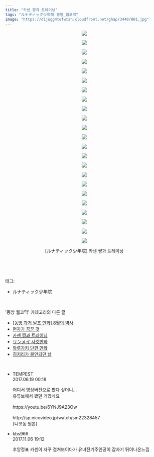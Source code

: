 ```yaml
---
title: "카센 쨩과 트레이닝"
tags: "ルナティック少年院 동방_웹코믹"
image: "https://d1jugg4tefwtah.cloudfront.net/ghap/3440/001.jpg"
---
```

<div class="article">
<p style="text-align: center; clear: none; float: none;"><img src="{{ site.imgserver11 }}/ghap/3440/001.jpg"/></p>
<p style="text-align: center; clear: none; float: none;"><img src="{{ site.imgserver11 }}/ghap/3440/002.jpg"/></p>
<p style="text-align: center; clear: none; float: none;"><img src="{{ site.imgserver11 }}/ghap/3440/003.jpg"/></p>
<p style="text-align: center; clear: none; float: none;"><img src="{{ site.imgserver11 }}/ghap/3440/004.jpg"/></p>
<p style="text-align: center; clear: none; float: none;"><img src="{{ site.imgserver11 }}/ghap/3440/005.jpg"/></p>
<p style="text-align: center; clear: none; float: none;"><img src="{{ site.imgserver11 }}/ghap/3440/006.jpg"/></p>
<p style="text-align: center; clear: none; float: none;"><img src="{{ site.imgserver11 }}/ghap/3440/007.jpg"/></p>
<p style="text-align: center; clear: none; float: none;"><img src="{{ site.imgserver11 }}/ghap/3440/008.jpg"/></p>
<p style="text-align: center; clear: none; float: none;"><img src="{{ site.imgserver11 }}/ghap/3440/009.jpg"/></p>
<p style="text-align: center; clear: none; float: none;"><img src="{{ site.imgserver11 }}/ghap/3440/010.jpg"/></p>
<p style="text-align: center; clear: none; float: none;"><img src="{{ site.imgserver11 }}/ghap/3440/011.jpg"/></p>
<p style="text-align: center; clear: none; float: none;"><img src="{{ site.imgserver11 }}/ghap/3440/012.jpg"/></p>
<p style="text-align: center; clear: none; float: none;"><img src="{{ site.imgserver11 }}/ghap/3440/013.jpg"/></p>
<p style="text-align: center; clear: none; float: none;"><img src="{{ site.imgserver11 }}/ghap/3440/014.jpg"/></p>
<p style="text-align: center; clear: none; float: none;"><img src="{{ site.imgserver11 }}/ghap/3440/015.gif"/></p>
<p style="text-align: center; clear: none; float: none;"><img src="{{ site.imgserver11 }}/ghap/3440/016.jpg"/></p>
<p style="text-align: center; clear: none; float: none;"><img src="{{ site.imgserver11 }}/ghap/3440/017.jpg"/></p>
<p style="text-align: center; clear: none; float: none;"><img src="{{ site.imgserver11 }}/ghap/3440/018.jpg"/></p>
<p style="text-align: center; clear: none; float: none;"><img src="{{ site.imgserver11 }}/ghap/3440/019.jpg"/></p>
<p style="text-align: center; clear: none; float: none;"><img src="{{ site.imgserver11 }}/ghap/3440/020.jpg"/></p>
<p style="text-align: center; clear: none; float: none;"><img src="{{ site.imgserver11 }}/ghap/3440/021.jpg"/></p>
<p style="text-align: center; clear: none; float: none;"><img src="{{ site.imgserver11 }}/ghap/3440/022.jpg"/></p>
<p style="text-align: center; clear: none; float: none;"><img src="{{ site.imgserver11 }}/ghap/3440/023.jpg"/></p>
<p style="text-align: center; clear: none; float: none;">[ルナティック少年院] 카센 쨩과 트레이닝</p>
<p><br/></p>
</div><br/>
<div class="tagTrail">
<p>태그: </p>
<ul>
<li>ルナティック少年院</li>
</ul>
</div><br/>
<div class="another">
<p>'동방 웹코믹' 카테고리의 다른 글</p>
<ul>
<li><a href="/ghap_3444">[동방 과거 날조 만화] 8월의 역사</a></li>
<li><a href="/ghap_3442">현자가 꿈꾼 것</a></li>
<li><a href="/ghap_3440">카센 쨩과 트레이닝</a></li>
<li><a href="/ghap_3438">リンメイ 사컷만화</a></li>
<li><a href="/ghap_3415">와루가키 단편 만화</a></li>
<li><a href="/ghap_3414">히지리가 봉인되던 날</a></li>
</ul>
</div><br/>
<div class="cb_module cb_fluid">
<div class="cb_wrt cb_profile">
<div class="comment">
<ul>
<li class="cb_thumb_off" id="comment15016776">
<div class="cb_comment_area">
<div class="cb_info_area">
<div class="cb_section">
<span class="cb_nick_name">TEMPEST</span>
</div>
<div class="cb_section">
<span class="cb_date">2017.06.19 00:18 </span>
</div>
</div>
<div class="cb_dsc_comment">
<p class="cb_dsc">
											어디서 영상버전으로 봤다 싶더니...<br/>
유튜브에서 봤던 거였네요<br/>
<br/>
https://youtu.be/6YNJ9A23Ow<br/>
<br/>
http://sp.nicovideo.jp/watch/sm22328457<br/>
(니코동 원본)
										</p>
</div>
</div></li>
<li class="cb_thumb_off" id="comment15124072">
<div class="cb_comment_area">
<div class="cb_info_area">
<div class="cb_section">
<span class="cb_nick_name">kbs966</span>
</div>
<div class="cb_section">
<span class="cb_date">2017.11.06 19:12 </span>
</div>
</div>
<div class="cb_dsc_comment">
<p class="cb_dsc">
											후앙정표 카센이 자꾸 겹쳐보이다가 유녀전기주인공이 갑자기 튀어나온느낌
										</p>
</div>
</div></li>
</ul>
</div>
</div><!-- commentList close -->
</div><br/>
